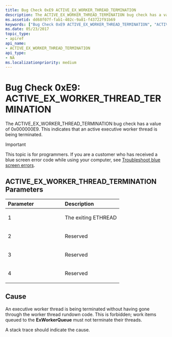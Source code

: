 ```yaml
---
title: Bug Check 0xE9 ACTIVE_EX_WORKER_THREAD_TERMINATION
description: The ACTIVE_EX_WORKER_THREAD_TERMINATION bug check has a value of 0x000000E9. This indicates that an active executive worker thread is being terminated.
ms.assetid: dd68f07f-fab1-402c-9a81-f43722f91b69
keywords: ["Bug Check 0xE9 ACTIVE_EX_WORKER_THREAD_TERMINATION", "ACTIVE_EX_WORKER_THREAD_TERMINATION"]
ms.date: 05/23/2017
topic_type:
- apiref
api_name:
- ACTIVE_EX_WORKER_THREAD_TERMINATION
api_type:
- NA
ms.localizationpriority: medium
---
```


# Bug Check 0xE9: ACTIVE\_EX\_WORKER\_THREAD\_TERMINATION


The ACTIVE\_EX\_WORKER\_THREAD\_TERMINATION bug check has a value of 0x000000E9. This indicates that an active executive worker thread is being terminated.

> [!IMPORTANT]
> This topic is for programmers. If you are a customer who has received a blue screen error code while using your computer, see [Troubleshoot blue screen errors](https://www.windows.com/stopcode).


## ACTIVE\_EX\_WORKER\_THREAD\_TERMINATION Parameters


<table>
<colgroup>
<col width="50%" />
<col width="50%" />
</colgroup>
<thead>
<tr class="header">
<th align="left">Parameter</th>
<th align="left">Description</th>
</tr>
</thead>
<tbody>
<tr class="odd">
<td align="left"><p>1</p></td>
<td align="left"><p>The exiting ETHREAD</p></td>
</tr>
<tr class="even">
<td align="left"><p>2</p></td>
<td align="left"><p>Reserved</p></td>
</tr>
<tr class="odd">
<td align="left"><p>3</p></td>
<td align="left"><p>Reserved</p></td>
</tr>
<tr class="even">
<td align="left"><p>4</p></td>
<td align="left"><p>Reserved</p></td>
</tr>
</tbody>
</table>

 

Cause
-----

An executive worker thread is being terminated without having gone through the worker thread rundown code. This is forbidden; work items queued to the **ExWorkerQueue** must not terminate their threads.

A stack trace should indicate the cause.

 

 




